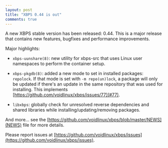 ```yaml
---
layout: post
title: "XBPS 0.44 is out"
comments: true
---
```


A new XBPS stable version has been released: 0.44. This is a major release
that contains new features, bugfixes and performance improvements.

Major highlights:

- `xbps-uunshare(8)`: new utility for xbps-src that uses Linux user namespaces
to perform the container setup.

- `xbps-pkgdb(8)`: added a new mode to set in installed packages: `repolock`.
If that mode is set with `-m repo(un)lock`, a package will only be updated
if there's an update in the same repository that was used for installing.
This implements [https://github.com/voidlinux/xbps/issues/77](#77).

- `libxbps`: globally check for unresolved reverse dependencies and shared libraries
while installing/updating/removing packages.

And more... see the [https://github.com/voidlinux/xbps/blob/master/NEWS](NEWS) file
for more details.

Please report issues at
[https://github.com/voidlinux/xbps/issues](https://github.com/voidlinux/xbps/issues).
